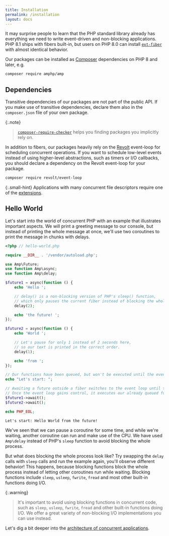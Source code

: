 ```yaml
---
title: Installation
permalink: /installation
layout: docs
---
```


It may surprise people to learn that the PHP standard library already has everything we need to write event-driven and
non-blocking applications. PHP 8.1 ships with fibers built-in, but users on PHP 8.0 can
install [`ext-fiber`](https://github.com/amphp/ext-fiber) with almost identical behavior.

Our packages can be installed as [Composer](https://getcomposer.org/) dependencies on PHP 8 and later, e.g.

```sh
composer require amphp/amp
```

## Dependencies

Transitive dependencies of our packages are not part of the public API.
If you make use of transitive dependencies, declare them also in the `composer.json` file of your own package.

{:.note}
> [`composer-require-checker`](https://github.com/maglnet/ComposerRequireChecker) helps you finding packages you implicitly rely on.

In addition to fibers, our packages heavily rely on the [Revolt](https://revolt.run) event-loop for scheduling concurrent operations.
If you want to schedule low-level events instead of using higher-level abstractions, such as timers or I/O callbacks, you should declare a
dependency on the Revolt event-loop for your package.

```sh
composer require revolt/event-loop
```

{:.small-hint}
Applications with many concurrent file descriptors require one of the [extensions](https://revolt.run/extensions).

## Hello World

Let's start into the world of concurrent PHP with an example that illustrates important aspects.
We will print a greeting message to our console, but instead of printing the whole message at once, we'll use two coroutines to print the message in chunks with delays. 

```php
<?php // hello-world.php

require __DIR__ . '/vendor/autoload.php';

use Amp\Future;
use function Amp\async;
use function Amp\delay;

$future1 = async(function () {
    echo 'Hello ';

    // delay() is a non-blocking version of PHP's sleep() function,
    // which only pauses the current fiber instead of blocking the whole process.
    delay(2);

    echo 'the future! ';
});

$future2 = async(function () {
    echo 'World ';

    // Let's pause for only 1 instead of 2 seconds here,
    // so our text is printed in the correct order.
    delay(1);

    echo 'from ';
});

// Our functions have been queued, but won't be executed until the event-loop gains control.
echo "Let's start: ";

// Awaiting a future outside a fiber switches to the event loop until the future is complete.
// Once the event loop gains control, it executes our already queued functions we've passed to async()
$future1->await();
$future2->await();

echo PHP_EOL;
```

```plain
Let's start: Hello World from the future!
```

We've seen that we can pause a coroutine for some time, and while we're waiting, another coroutine can run and make use of the CPU.
We have used `Amp\delay` instead of PHP's `sleep` function to avoid blocking the whole process.

But what does blocking the whole process look like?
Try swapping the `delay` calls with `sleep` calls and run the example again, you'll observe different behavior!
This happens, because blocking functions block the whole process instead of letting other coroutines run while waiting.
Blocking functions include `sleep`, `usleep`, `fwrite`, `fread` and most other built-in functions doing I/O.

{:.warning}
> It's important to avoid using blocking functions in concurrent code, such as `sleep`, `usleep`, `fwrite`, `fread` and other built-in functions doing I/O.
> We offer a great variety of non-blocking I/O implementations you can use instead.

Let's dig a bit deeper into the [architecture of concurrent applications](/architecture).